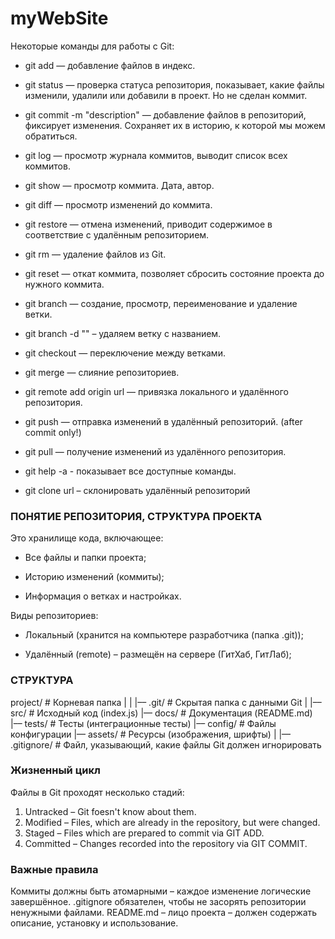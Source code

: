 # myWebSite
Некоторые команды для работы с Git:

- git add — добавление файлов в индекс. 

- git status — проверка статуса репозитория, показывает, какие файлы изменили, удалили или добавили в проект. Но не сделан коммит.

- git commit -m "description" — добавление файлов в репозиторий, фиксирует изменения. Сохраняет их в историю, к которой мы можем обратиться.

- git log — просмотр журнала коммитов, выводит список всех коммитов. 

- git show — просмотр коммита. Дата, автор.

- git diff — просмотр изменений до коммита. 

- git restore — отмена изменений, приводит содержимое в соответствие с удалённым репозиторием. 

- git rm — удаление файлов из Git. 

- git reset — откат коммита, позволяет сбросить состояние проекта до нужного коммита. 

- git branch — создание, просмотр, переименование и удаление ветки. 

- git branch -d "" – удаляем ветку с названием.

- git checkout — переключение между ветками. 

- git merge — слияние репозиториев. 

- git remote add origin url — привязка локального и удалённого репозитория. 

- git push — отправка изменений в удалённый репозиторий. (after commit only!)

- git pull — получение изменений из удалённого репозитория. 

- git help -a - показывает все доступные команды.

- git clone url – склонировать удалённый репозиторий

### ПОНЯТИЕ РЕПОЗИТОРИЯ, СТРУКТУРА ПРОЕКТА

Это хранилище кода, включающее:

- Все файлы и папки проекта;

- Историю изменений (коммиты);

- Информация о ветках и настройках.

Виды репозиториев:

- Локальный (хранится на компьютере разработчика (папка .git));

- Удалённый (remote) – размещён на сервере (ГитХаб, ГитЛаб);

### СТРУКТУРА

project/     # Корневая папка
|
|
|–– .git/    # Скрытая папка с данными Git
|
|–– src/     # Исходный код (index.js)
|–– docs/    # Документация (README.md)
|–– tests/   # Тесты (интеграционные тесты)
|–– config/  # Файлы конфигурации
|–– assets/  # Ресурсы (изображения, шрифты)
|
|–– .gitignore/   # Файл, указывающий, какие файлы Git должен игнорировать

### Жизненный цикл

Файлы в Git проходят несколько стадий:
1. Untracked – Git foesn't know about them.
2. Modified – Files, which are already in the repository, but were changed.
3. Staged – Files which are prepared to commit via GIT ADD.
4. Committed – Changes recorded into the repository via GIT COMMIT.

### Важные правила

Коммиты должны быть атомарными – каждое изменение логические завершённое.
.gitignore обязателен, чтобы не засорять репозитории ненужными файлами.
README.md – лицо проекта – должен содержать описание, установку и использование.

